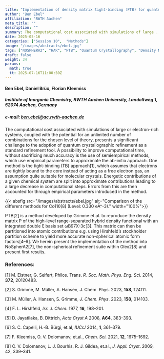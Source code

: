 ```yaml
---
title: "Implementation of density matrix tight-binding (PTB) for quantum crystallographic refinement in NoSpherA2"
author: "Ben Ebel"
affiliation: "RWTH Aachen"
meta_title: ""
description: ""
summary: The computational cost associated with simulations of large ... presents a significant challenge to the adoption of quantum crystallographic refinement as a standard refinement tool. A possibility to improve computational time, without sacrificing much accuracy is the use of semiempirical methods, which use empirical parameters..
date: 2025-05-16  
categories: ["Session 10",  "Methods"]
image: "/images/abstracts/ebel.jpg"
tags: ["NOSPHERA2", "HAR", "PTB", "Quantum Crystallography", "Density Matrix", "Tight-Binding", "Semiempirical Methods"]
draft: false
weight: 34
params:
  math: true
  tt: 2025-07-16T11:00:50Z
---
```


#### Ben Ebel, Daniel Brüx, Florian Kleemiss

##### Institute of Inorganic Chemistry, RWTH Aachen University, Landoltweg 1, 52074 Aachen, Germany

##### e-mail: ben.ebel@ac.rwth-aachen.de

The computational cost associated with simulations of large or electron-rich systems, coupled with the potential for an unlimited number of combinations for the chosen level of theory, presents a significant challenge to the adoption of quantum crystallographic refinement as a standard refinement tool. A possibility to improve computational time, without sacrificing much accuracy is the use of semiempirical methods, which use empirical parameters to approximate the ab-initio approach. One method is the tight-binding (TB) approach[1], which assumes that electrons are tightly bound to the core instead of acting as a free electron gas, an assumption quite suitable for molecular crystals. Energetic contributions of a given chemical system are split into approximate contributions leading to a large decrease in computational steps. Errors from this are then accounted for through empirical parameters introduced in the method.

{{< absfig src="/images/abstracts/ebel.jpg" alt="Comparison of the different methods for Co110[8] (Level: 0.330 eÅ^-3)." width="100%">}}

PTB[2] is a method developed by Grimme et al. to reproduce the density matrix P of the high-level range-separated hybrid density functional with an integrated double ξ basis set ωB97X-3c[3]. This matrix can then be partitioned into atomic contributions e.g. using Hirshfeld’s stockholder partition scheme to yield more accurate non-spherical atomic form factors[4–6]. We herein present the implementation of the method into NoSpherA2[7], the non-spherical refinement suite within Olex2[8] and present first results.



### References:

[1] M. Elstner, G. Seifert, Philos. Trans. *R. Soc. Math. Phys. Eng. Sci.* 2014, **372**, 20120483.

[2] S. Grimme, M. Müller, A. Hansen, J. Chem. Phys. 2023, **158**, 124111.

[3] M. Müller, A. Hansen, S. Grimme, *J. Chem. Phys*. 2023, **158**, 014103.

[4] F. L. Hirshfeld, *Isr. J. Chem*. 1977, **16**, 198–201.

[5] D. Jayatilaka, B. Dittrich, *Acta Cryst A* 2008, **A64**, 383–393.

[6] S. C. Capelli, H.-B. Bürgi, et.al, *IUCrJ* 2014, **1**, 361–379.

[7] F. Kleemiss, O. V. Dolomanov, et.al., *Chem. Sci.* 2021, **12**, 1675–1692.

[8] O. V. Dolomanov, L. J. Bourhis, R. J. Gildea, et.al., *J. Appl. Cryst*. 2009, 42, 339–341.
